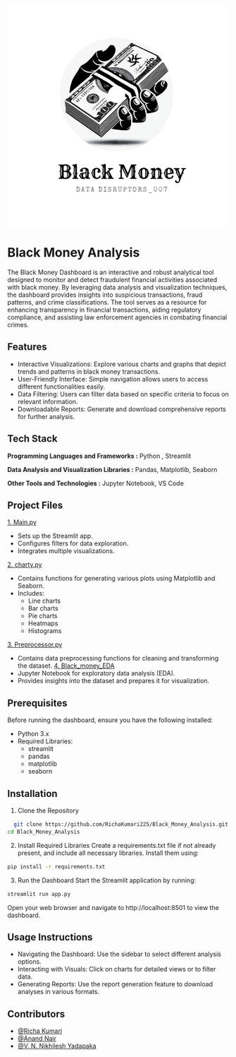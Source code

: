 ![Black Money](https://github.com/RichaKumari225/Black_Money_Analysis/blob/0fa83d976c3c3f81ca9b302dc07a27cfec242916/Black_money.png)


# Black Money Analysis

The Black Money Dashboard is an interactive and robust analytical tool designed to monitor and detect fraudulent financial activities associated with black money. By leveraging data analysis and visualization techniques, the dashboard provides insights into suspicious transactions, fraud patterns, and crime classifications. The tool serves as a resource for enhancing transparency in financial transactions, aiding regulatory compliance, and assisting law enforcement agencies in combating financial crimes.


## Features

- Interactive Visualizations: Explore various charts and graphs that depict trends and patterns in black money transactions.
- User-Friendly Interface: Simple navigation allows users to access different functionalities easily.
- Data Filtering: Users can filter data based on specific criteria to focus on relevant information.
- Downloadable Reports: Generate and download comprehensive reports for further analysis.
## Tech Stack


**Programming Languages and Frameworks :** Python , Streamlit

**Data Analysis and Visualization Libraries :** Pandas, Matplotlib, Seaborn

**Other Tools and Technologies :** Jupyter Notebook, VS Code
## Project Files

[1. Main.py](https://github.com/RichaKumari225/Black_Money_Analysis/blob/master/charts.py)
- Sets up the Streamlit app.
- Configures filters for data exploration.
- Integrates multiple visualizations.

[2. charty.py](https://github.com/RichaKumari225/Black_Money_Analysis/blob/master/charts.py)
- Contains functions for generating various plots using Matplotlib and Seaborn.
- Includes:
  - Line charts
  - Bar charts
  - Pie charts
  - Heatmaps
  - Histograms

[3. Preprocessor.py](https://github.com/RichaKumari225/Black_Money_Analysis/blob/master/preprocess.py)
- Contains data preprocessing functions for cleaning and transforming the dataset.
[4. Black_money_EDA](https://github.com/RichaKumari225/Black_Money_Analysis/blob/master/Black_money_EDA.ipynb)
- Jupyter Notebook for exploratory data analysis (EDA).
- Provides insights into the dataset and prepares it for visualization.

## Prerequisites

Before running the dashboard, ensure you have the following installed:
- Python 3.x
- Required Libraries:
   - streamlit
   - pandas
   - matplotlib
   - seaborn


## Installation

1. Clone the Repository
```bash
  git clone https://github.com/RichaKumari225/Black_Money_Analysis.git
cd Black_Money_Analysis

```
2. Install Required Libraries
Create a requirements.txt file if not already present, and include all necessary libraries. Install them using:
```bash
pip install -r requirements.txt
```
3. Run the Dashboard
Start the Streamlit application by running:
```bash
streamlit run app.py
```
Open your web browser and navigate to http://localhost:8501 to view the dashboard.

## Usage Instructions
- Navigating the Dashboard: Use the sidebar to select different analysis options.
- Interacting with Visuals: Click on charts for detailed views or to filter data.
- Generating Reports: Use the report generation feature to download analyses in various formats.



## Contributors

- [@Richa Kumari](https://www.linkedin.com/in/richa-kumari-213891215)
- [@Anand Nair](https://linkedin.com/in/anandnair99)
- [@V. N. Nikhilesh Yadapaka](https://linkedin.com/in/v-n-nikhilesh-yadapaka-1ab422237)

